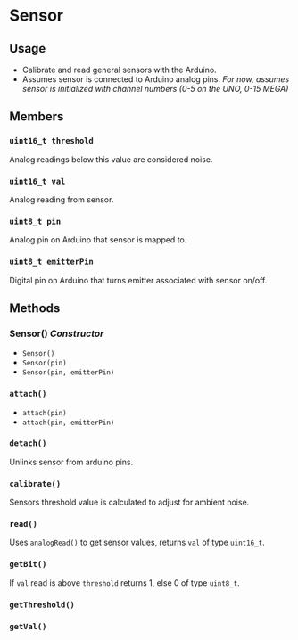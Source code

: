 # Sensor

## Usage

* Calibrate and read general sensors with the Arduino.
* Assumes sensor is connected to Arduino analog pins. *For now, assumes sensor is initialized with channel numbers (0-5  on the UNO, 0-15 MEGA)*

## Members

### `uint16_t threshold`
Analog readings below this value are considered noise.
### `uint16_t val`
Analog reading from sensor.
### `uint8_t pin`
Analog pin on Arduino that sensor is mapped to.
### `uint8_t emitterPin`
Digital pin on Arduino that turns emitter associated with sensor on/off. 

## Methods

### Sensor() *Constructor*
* `Sensor()`
* `Sensor(pin)`
* `Sensor(pin, emitterPin)`

### `attach()`
* `attach(pin)`
* `attach(pin, emitterPin)`

### `detach()`
Unlinks sensor from arduino pins.

### `calibrate()`
Sensors threshold value is calculated to adjust for ambient noise.

### `read()`
Uses `analogRead()` to get sensor values, returns `val` of type `uint16_t`.

### `getBit()`
If `val` read is above `threshold` returns 1, else 0 of type `uint8_t`.

### `getThreshold()`

### `getVal()`
